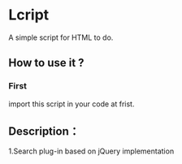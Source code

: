 # Lcript
A simple script for HTML to do.

## How to use it ?

### First
import this script in your code at frist.

## Description：

1.Search plug-in based on jQuery implementation
